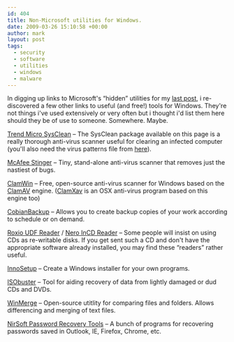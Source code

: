 ```yaml
---
id: 404
title: Non-Microsoft utilities for Windows.
date: 2009-03-26 15:10:58 +00:00
author: mark
layout: post
tags:
  - security
  - software
  - utilities
  - windows
  - malware
---
```

In digging up links to Microsoft's &#8220;hidden&#8221; utilities for my [last post](http://www.sallonoroff.co.uk/blog/2009/03/microsoft-add-ins-add-ons/), i re-discovered a few other links to useful (and free!) tools for Windows. They're not things i've used extensively or very often but i thought i'd list them here should they be of use to someone. Somewhere. Maybe.

[Trend Micro SysClean](http://www.trendmicro.com/download/dcs.asp) &#8211; The SysClean package available on this page is a really thorough anti-virus scanner useful for clearing an infected computer (you'll also need the virus patterns file from [here](http://www.trendmicro.com/download/pattern.asp)).

[McAfee Stinger](http://vil.nai.com/vil/stinger/) &#8211; Tiny, stand-alone anti-virus scanner that removes just the nastiest of bugs.

[ClamWin](http://www.clamwin.com/) &#8211; Free, open-source anti-virus scanner for Windows based on the [ClamAV](http://www.clamav.net/) engine. ([ClamXav](http://www.clamxav.com/) is an OSX anti-virus program based on this engine too)

[CobianBackup](http://www.educ.umu.se/~cobian/cobianbackup.htm) &#8211; Allows you to create backup copies of your work according to schedule or on demand.

[Roxio UDF Reader](http://www.roxio.com/enu/support/udf/software_updates.html) / [Nero InCD Reader](http://www.nero.com/enu/downloads-nero9-tools-utilities.html#tab1) &#8211; Some people will insist on using CDs as re-writable disks. If you get sent such a CD and don't have the appropriate software already installed, you may find these &#8220;readers&#8221; rather useful.

[InnoSetup](http://www.jrsoftware.org/isinfo.php) &#8211; Create a Windows installer for your own programs.

[ISObuster](http://www.isobuster.com/isobuster.php) &#8211; Tool for aiding recovery of data from lightly damaged or dud CDs and DVDs.

[WinMerge](http://winmerge.org/) &#8211; Open-source utitlity for comparing files and folders. Allows differencing and merging of text files.

[NirSoft Password Recovery Tools](http://www.nirsoft.net/password_recovery_tools.html) &#8211; A bunch of programs for recovering passwords saved in Outlook, IE, Firefox, Chrome, etc.
